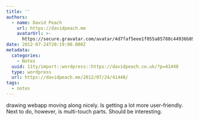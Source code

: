 ```yaml
---
title: ''
authors:
  - name: David Peach
    url: https://davidpeach.me
    avatarUrl: >-
      https://secure.gravatar.com/avatar/4d7faf5eee1f055a85788c44936b8995eaab6dfb004e7854ec747ccb272e91ee?s=96&d=mm&r=g
date: 2012-07-24T20:19:00.000Z
metadata:
  categories:
    - Notes
  uuid: 11ty/import::wordpress::https://davidpeach.co.uk/?p=41448
  type: wordpress
  url: https://davidpeach.me/2012/07/24/41448/
tags:
  - notes
---
```

drawing webapp moving along nicely. Is getting a lot more user-friendly. Next to do, however, is multi-touch parts. Should be interesting.